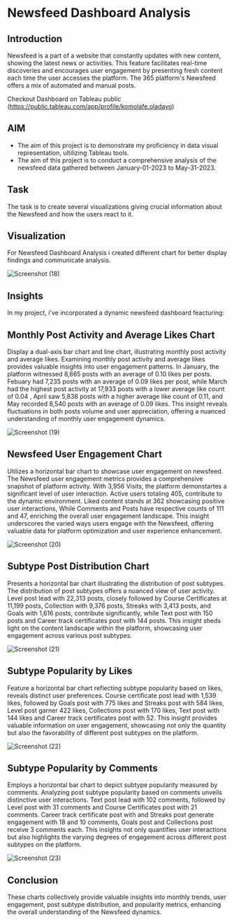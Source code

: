 # Newsfeed Dashboard Analysis

## Introduction
Newsfeed is a part of a website that constantly updates with new content, showing the latest news or activities. This feature facilitates real-time discoveries and encourages user engagement by presenting fresh content each time the user accesses the platform. The 365 platform's Newsfeed offers a mix of automated and manual posts.

Checkout Dashboard on Tableau public (https://public.tableau.com/app/profile/komolafe.oladayo)

## AIM
- The aim of this project is to demonstrate my proficiency in data visual representation, ultilizing Tableau tools.  
- The aim of this project is to conduct a comprehensive analysis of the newsfeed data gathered between January-01-2023 to May-31-2023.

## Task
The task is to create several visualizations giving crucial information about the Newsfeed and how the users react to it.

## Visualization
For Newsfeed Dashboard Analysis i created different chart for better display findings and communicate analysis.

![Screenshot (18)](https://github.com/olaanalyst/Newsfeed-Dashboard-Analysis/assets/141564936/cf7177be-db17-4906-ada7-293d7cae69ca)

## Insights
In my project, i've incorporated a dynamic newsfeed dashboard feacturing:

## Monthly Post Activity and Average Likes Chart
Display a dual-axis bar chart and line chart, illustrating monthly post activity and average likes. Examining monthly post activity and average likes provides valuable insights into user engagement patterns. In January, the platform witnessed 8,665 posts with an average of 0.10 likes per posts. Febuary had 7,235 posts with an average of 0.09 likes per post, while March had the highest post activity at 17,933 posts with a lower average like count of 0.04 , April saw 5,838 posts with a higher average like count of 0.11, and May recorded 8,540 posts with an average of 0.09 likes. This insight reveals fluctuations in both posts volume and user appreciation, offering a nuanced understanding of monthly user engagement dynamics.

![Screenshot (19)](https://github.com/olaanalyst/Newsfeed-Dashboard-Analysis/assets/141564936/0e8d6c91-7e31-4b6d-ac28-2a30de6e884c)

## Newsfeed User Engagement Chart 
Utilizes a horizontal bar chart to showcase user engagement on newsfeed. The Newsfeed user engagement metrics provides a comprehensive snapshot of platform activity. With 3,956 Visits, the platform demonstartes a significant level of user interaction. Active users totaling 405, contribute to the dynamic environment. Liked content stands at 362 showcasing positive user interactions, While Comments and Posts have respective counts of 111 and 47, enriching the overall user engagement landscape. This insight underscores the varied ways users engage with the Newsfeed, offering valuable data for platform optimization and user experience enhancement.  

![Screenshot (20)](https://github.com/olaanalyst/Newsfeed-Dashboard-Analysis/assets/141564936/ba9d222e-3b0b-49dc-bfb9-4be4bb6d9004)

## Subtype Post Distribution Chart
Presents a horizontal bar chart illustrating the distribution of post subtypes. The distribution of post subtypes offers a nuanced view of user activity. Level post lead with 22,313 posts, closely followed by Course Certificates at 11,199 posts, Collection with 9,376 posts, Streaks with 3,413 posts, and Goals with 1,616 posts, contribute significantly, while Text post with 150 posts and Career track certificates post with 144 posts. This insight sheds light on the content landscape within the platform, showcasing user engagement across various post subtypes.

![Screenshot (21)](https://github.com/olaanalyst/Newsfeed-Dashboard-Analysis/assets/141564936/195d5fe1-05b4-49ba-b822-4cf202bebcf1)

## Subtype Popularity by Likes
Feature a horizontal bar chart reflecting subtype popularity based on likes, reveals distinct user preferences. Course certificate post lead with 1,539 likes, followed by Goals post with 775 likes and Streaks post with 584 likes, Level post garner 422 likes, Collections post with 170 likes, Text post with 144 likes and Career track certificates post with 52. This insight provides valuable information on user engagement, showcasing not only the quantity but also the favorability of different post subtypes on the platform.

![Screenshot (22)](https://github.com/olaanalyst/Newsfeed-Dashboard-Analysis/assets/141564936/a37636ed-c83d-4ec1-af39-7a53d16afb4d)

## Subtype Popularity by Comments
Employs a horizontal bar chart to depict subtype popularity measured by comments. Analyzing post subtype popularity based on comments unveils distinctive user interactions. Text post lead with 102 comments, followed by Level post with 31 comments and Course Certificates post with 21 comments. Career track certificate post with and Streaks post generate engagement with 18 and 10 comments, Goals post and Collections post receive 3 comments each. This insights not only quantifies user interactions but also highlights the varying degrees of engagement across different post subtypes on the platform.

![Screenshot (23)](https://github.com/olaanalyst/Newsfeed-Dashboard-Analysis/assets/141564936/2d5eb42f-dd2f-48b0-812d-738408e77601)


## Conclusion
These charts collectively provide valuable insights into monthly trends, user engagement, post subtype distribution, and popularity metrics, enhancing the overall understanding of the Newsfeed dynamics.

